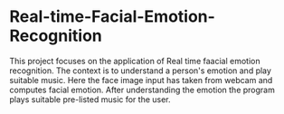 # Real-time-Facial-Emotion-Recognition
This project focuses on the application of Real time faacial emotion recognition. The context is to understand a person's emotion and play suitable
music. Here the face image input has taken from webcam and computes facial emotion. After understanding the emotion the program plays suitable pre-listed
music for the user.
